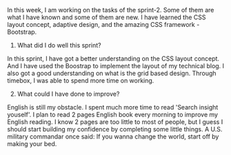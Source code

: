 In this week, I am working on the tasks of the sprint-2. Some of them are what I have known and some of them are new. 
I have learned the CSS layout concept, adaptive design, and the amazing CSS framework - Bootstrap.

1. What did I do well this sprint?

In this sprint, I have got a better understanding on the CSS layout concept. And I have used the Boostrap to implement the layout of my technical blog.
I also got a good understanding on what is the grid based design. Through timebox, I was able to spend more time on working. 

2. What could I have done to improve?

English is still my obstacle. I spent much more time to read 'Search insight youself'. I plan to read 2 pages English book every morning to improve my English reading.
I know 2 pages are too little to most of people, but I guess I should start building my confidence by completing some little things. 
A U.S. military commandar once said: If you wanna change the world, start off by making your bed.